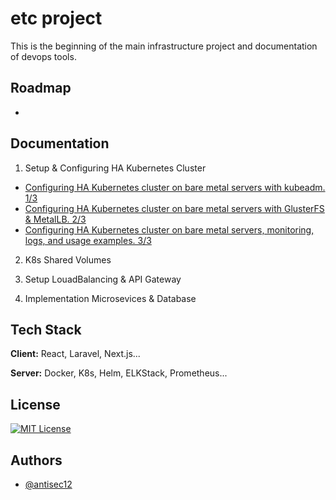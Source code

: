 
# etc project

This is the beginning of the main infrastructure project and documentation of devops tools.

## Roadmap

- 


## Documentation

 1. Setup & Configuring HA Kubernetes Cluster 

* [Configuring HA Kubernetes cluster on bare metal servers with kubeadm. 1/3](https://faun.pub/configuring-ha-kubernetes-cluster-on-bare-metal-servers-with-kubeadm-afterwards-3922f9f906f1)
* [Configuring HA Kubernetes cluster on bare metal servers with GlusterFS & MetalLB. 2/3 ](https://faun.pub/configuring-ha-kubernetes-cluster-on-bare-metal-servers-with-glusterfs-metallb-2-3-c9e0b705aa3d)
* [Configuring HA Kubernetes cluster on bare metal servers, monitoring, logs, and usage examples. 3/3 ](https://faun.pub/configuring-ha-kubernetes-cluster-on-bare-metal-servers-monitoring-logs-and-usage-examples-3-3-340357f21453)

2. K8s Shared Volumes

3. Setup LouadBalancing & API Gateway 

4. Implementation Microsevices & Database 
## Tech Stack

**Client:** React, Laravel, Next.js...

**Server:** Docker, K8s, Helm, ELKStack, Prometheus... 


## License

[![MIT License](https://img.shields.io/badge/License-MIT-green.svg)](https://choosealicense.com/licenses/mit/)


## Authors

- [@antisec12](https://www.github.com/ANTISEC12)

